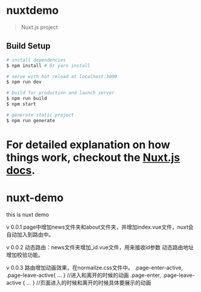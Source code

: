 # nuxtdemo

> Nuxt.js project

## Build Setup

``` bash
# install dependencies
$ npm install # Or yarn install

# serve with hot reload at localhost:3000
$ npm run dev

# build for production and launch server
$ npm run build
$ npm start

# generate static project
$ npm run generate
```

For detailed explanation on how things work, checkout the [Nuxt.js docs](https://github.com/nuxt/nuxt.js).
=======
# nuxt-demo
this is nuxt demo

v 0.0.1
page中增加news文件夹和about文件夹，并增加index.vue文件，nuxt会自动加入到路由中。

v 0.0.2
动态路由：news文件夹增加_id.vue文件，用来接收id参数
动态路由地址增加校验功能。

v 0.0.3
路由增加动画效果，在normailze.css文件中。
.page-enter-active, .page-leave-active{ ... } //进入和离开的时候的动画
.page-enter, .page-leave-active { ... } //页面进入的时候和离开的时候具体要展示的动画
